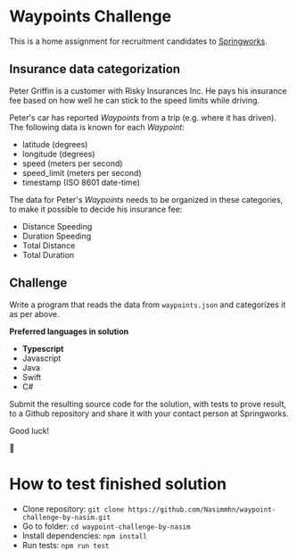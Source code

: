 # Waypoints Challenge

This is a home assignment for recruitment candidates to [Springworks](https://www.springworks.se).

## Insurance data categorization

Peter Griffin is a customer with Risky Insurances Inc. He pays his insurance fee based on how well he can stick to the speed limits while driving.

Peter's car has reported *Waypoints* from a trip (e.g. where it has driven). The following data is known for each *Waypoint*:

- latitude (degrees)
- longitude (degrees)
- speed (meters per second)
- speed_limit (meters per second)
- timestamp (ISO 8601 date-time)

The data for Peter's *Waypoints* needs to be organized in these categories, to make it possible to decide his insurance fee:

- Distance Speeding
- Duration Speeding
- Total Distance
- Total Duration


## Challenge

Write a program that reads the data from `waypoints.json` and categorizes it as per above.

**Preferred languages in solution**

- <b>Typescript</b>
- Javascript
- Java
- Swift
- C#

Submit the resulting source code for the solution, with tests to prove result, to a Github repository and share it with your contact person at Springworks.

Good luck!

:wave:


# How to test finished solution
- Clone repository: `git clone https://github.com/Nasimmhn/waypoint-challenge-by-nasim.git`
- Go to folder: `cd waypoint-challenge-by-nasim`
- Install dependencies: `npm install`
- Run tests: `npm run test`
